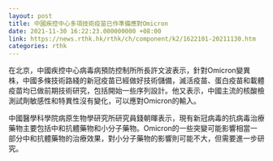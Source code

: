 ```yaml
---
layout: post
title: 中國疾控中心多項技術疫苗已作準備應對Omicron
date: 2021-11-30 16:22:23.000000000 +08:00
link: https://news.rthk.hk/rthk/ch/component/k2/1622101-20211130.htm
categories: rthk
---
```


在北京，中國疾控中心病毒病預防控制所所長許文波表示，針對Omicron變異株，中國多條技術路綫的新冠疫苗已經做好技術儲備，滅活疫苗、蛋白疫苗和載體疫苗均已做前期技術研究，包括開始一些序列設計。他又表示，中國主流的核酸檢測試劑敏感性和特異性沒有變化，可以應對Omicron的輸入。

中國醫學科學院病原生物學研究所研究員錢朝暉表示，現有新冠病毒的抗病毒治療藥物主要包括中和抗體藥物和小分子藥物。Omicron的一些突變可能影響相當一部分中和抗體藥物的治療效果，對小分子藥物的影響則可能不大，但需要進一步研究。
